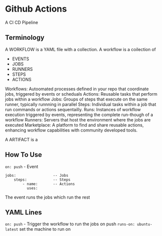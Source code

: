 # Github Actions

A CI CD Pipeline

## Terminology

A WORKFLOW is a YAML file with a collection.
A workflow is a coilection of

- EVENTS
- JOBS
- RUNNERS
- STEPS
- ACTIONS

Workflows: Autoomated processes defined in your repo that coordinate jobs, triggered by events or scheduals
Actions: Reusable tasks that perform jobs within a workflow
Jobs: Groups of steps that execute on the same runner, typically runnning in parallel
Steps: Individual tasks within a job that run commands or actions sequentailly.
Runs: Instances of workflow execution triggered by events, representing the complete run-though of a workflow
Runners: Servers that host the environment where the jobs are executed
Marketplace: A platform to find and share reusable actions, enhancing workflow capabilities with community developed tools.

A ARTIFACT is a

## How To Use

`on: push` - Event

```
jobs:                 -- Jobs
    steps:            -- Steps
        - name:       -- Actions
          uses:
```

The event runs the jobs which run the rest

## YAML Lines

`on: push` - Trigger the workflow to run the jobs on push
`runs-on: ubuntu-latest` set the machine to run on
